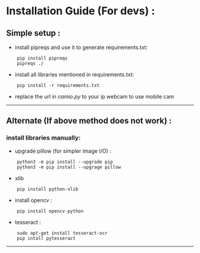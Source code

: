 # Installation Guide (For devs) :


## Simple setup :

* install pipreqs and use it to generate requirements.txt:
```
    pip install pipreqs
    pipreqs ./
```

* install all libraries mentioned in requirements.txt:
```
    pip install -r requirements.txt
```

* replace the url in *camio.py* to your ip webcam to use mobile cam

***

## Alternate (If above method does not work) :

### install libraries manually:

* upgrade pillow (for simpler image I/O) :

```
    python3 -m pip install --upgrade pip
    python3 -m pip install --upgrage pillow
```
* xlib
```
    pip install python-xlib
```

* install opencv :

```
    pip install opencv-python
```

* tesseract :

```
    sudo apt-get install tesseract-ocr
    pip intall pytesseract
```

***